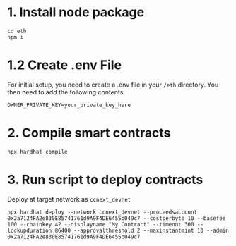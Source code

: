 # 1. Install node package
```shell
cd eth
npm i
```

# 1.2 Create .env File
For initial setup, you need to create a .env file in your `/eth` directory.
You then need to add the following contents:
```
OWNER_PRIVATE_KEY=your_private_key_here
```

# 2. Compile smart contracts
```shell
npx hardhat compile
```

# 3. Run script to deploy contracts
Deploy at target network as `ccnext_devnet`
```shell
npx hardhat deploy --network ccnext_devnet --proceedsaccount 0x2a7124FA2e830E85741761d9A9F4DE6455b049c7 --costperbyte 10 --basefee 100 --chainkey 42 --displayname "My Contract" --timeout 300 --lockupduration 86400 --approvalthreshold 2 --maxinstantmint 10 --admin 0x2a7124FA2e830E85741761d9A9F4DE6455b049c7
```